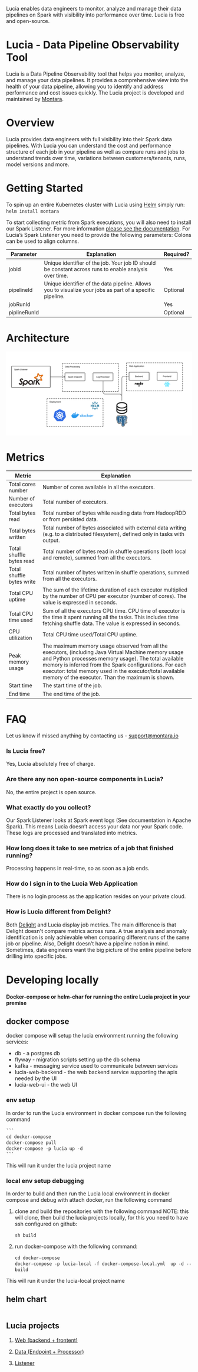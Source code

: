 
Lucia enables data engineers to monitor, analyze and manage their data pipelines on Spark with visibility into performance over time. Lucia is free and open-source.

# Lucia - Data Pipeline Observability Tool
Lucia is a Data Pipeline Observability tool that helps you monitor, analyze, and manage your data pipelines. It provides a comprehensive view into the health of your data pipeline, allowing you to identify and address performance and cost issues quickly.
The Lucia project is developed and maintained by [Montara]([url](http://montara.io)).

# Overview
Lucia provides data engineers with full visibility into their Spark data pipelines. With Lucia you can understand the cost and performance structure of each job in your pipeline as well as compare runs and jobs to understand trends over time, variations between customers/tenants, runs, model versions and more.

# Getting Started
To spin up an entire Kubernetes cluster with Lucia using [Helm](helm.sh/) simply run:<br />
`helm install montara`

To start collecting metric from Spark executions, you will also need to install our Spark Listener. For more information [please see the documentation](https://github.com/montara-io/lucia-spark-listener#readme).
For Lucia’s Spark Listener you need to provide the following parameters:
Colons can be used to align columns.

|Parameter |Explanation |Required? |
|-------------|-------------|-----|
|jobId |Unique identifier of the job. Your job ID should be constant across runs to enable analysis over time. |Yes |
|pipelineId |Unique identifier of the data pipeline. Allows you to visualize your jobs as part of a specific pipeline. |Optional |
|jobRunId | |Yes |
|piplineRunId |  |Optional |

# Architecture
![Lucia Architecture](./docs/lucia-architecture.png)

# Metrics
|Metric |Explanation |
|-----------|------------------|
|Total cores number |Number of cores available in all the executors. |
|Number of executors |Total number of executors.|
|Total bytes read |Total number of bytes while reading data from HadoopRDD or from persisted data.|
|Total bytes written |Total number of bytes associated with external data writing (e.g. to a distributed filesystem), defined only in tasks with output.|
|Total shuffle bytes read |Total number of bytes read in shuffle operations (both local and remote), summed from all the executors. |
|Total shuffle bytes write |Total number of bytes written in shuffle operations, summed from all the executors. |
|Total CPU uptime |The sum of the lifetime duration of each executor multiplied by the number of CPU per executor (number of cores). The value is expressed in seconds. |
|Total CPU time used | Sum of all the executors CPU time. CPU time of executor is the time it spent running all the tasks. This includes time fetching shuffle data. The value is expressed in seconds. |
|CPU utilization |Total CPU time used/Total CPU uptime. |
|Peak memory usage |The maximum memory usage observed from all the executors, (including Java Virtual Machine memory usage and Python processes memory usage). The total available memory is inferred from the Spark configurations. For each executor: total memory used in the executor/total available memory of the executor. Than the maximum is shown.|
|Start time |The start time of the job. |
|End time | The end time of the job.|

# FAQ
Let us know if missed anything by contacting us - support@montara.io 

### Is Lucia free?
Yes, Lucia absolutely free of charge.

### Are there any non open-source components in Lucia?
No, the entire project is open source.

### What exactly do you collect?
Our Spark Listener looks at Spark event logs (See documentation in Apache Spark). This means Lucia doesn’t  access your data nor your Spark code. These logs are processed and translated into metrics.

### How long does it take to see metrics of a job that finished running?
Processing happens in real-time, so as soon as a job ends.

### How do I sign in to the Lucia Web Application
There is no login process as the application resides on your private cloud.

### How is Lucia different from Delight?
Both [Delight](http://github.com/datamechanics/delight) and Lucia display job metrics. The main difference is that Delight doesn't compare metrics across runs. A true analysis and anomaly identification is only achievable when comparing different runs of the same job or pipeline. Also, Delight doesn’t have a pipeline notion in mind. Sometimes, data engineers want the big picture of the entire pipeline before drilling into specific jobs. 

# Developing locally
#### Docker-compose or helm-char for running the entire Lucia project in your premise

## docker compose

docker compose will setup the lucia environment running the following services:

- db - a postgres db
- flyway - migration scripts setting up the db schema
- kafka - messaging service used to communicate between services
- lucia-web-backend - the web backend service supporting the apis needed by the UI
- lucia-web-ui - the web UI

### env setup

In order to run the Lucia environment in docker compose run the following command

    ```
    cd docker-compose
    docker-compose pull
    docker-compose -p lucia up -d
    ```

This will run it under the lucia project name

### local env setup debugging

In order to build and then run the Lucia local environment in docker compose and debug with attach docker,
run the following command

1. clone and build the repositories with the following command
   NOTE: this will clone, then build the lucia projects locally, for this you need to have ssh configured on github:

   ```
   sh build
   ```

2. run docker-compose with the following command:
   ```
   cd docker-compose
   docker-compose -p lucia-local -f docker-compose-local.yml  up -d --build
   ```

This will run it under the lucia-local project name

## helm chart

```

```

## Lucia projects

1. [Web (backend + frontent)](https://github.com/montara-io/lucia-web)

2. [Data (Endpoint + Processor)](https://github.com/montara-io/lucia-data)

3. [Listener](https://github.com/montara-io/lucia-spark-listener)
